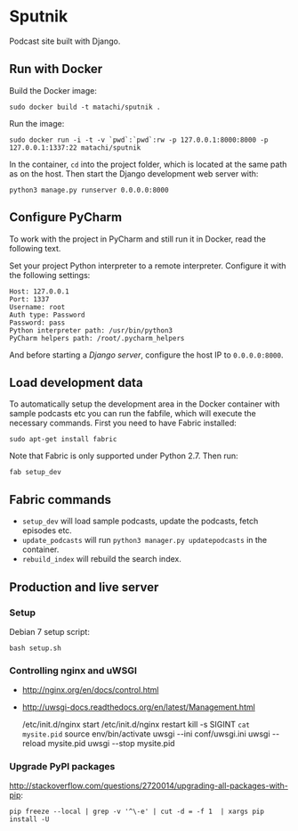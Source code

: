 # Sputnik

Podcast site built with Django.

## Run with Docker

Build the Docker image:

    sudo docker build -t matachi/sputnik .

Run the image:

    sudo docker run -i -t -v `pwd`:`pwd`:rw -p 127.0.0.1:8000:8000 -p 127.0.0.1:1337:22 matachi/sputnik

In the container, `cd` into the project folder, which is located at the same
path as on the host. Then start the Django development web server with:

    python3 manage.py runserver 0.0.0.0:8000

## Configure PyCharm

To work with the project in PyCharm and still run it in Docker, read the
following text.

Set your project Python interpreter to a remote interpreter. Configure it with
the following settings:

    Host: 127.0.0.1
    Port: 1337
    Username: root
    Auth type: Password
    Password: pass
    Python interpreter path: /usr/bin/python3
    PyCharm helpers path: /root/.pycharm_helpers

And before starting a *Django server*, configure the host IP to `0.0.0.0:8000`.

## Load development data

To automatically setup the development area in the Docker container with sample
podcasts etc you can run the fabfile, which will execute the necessary
commands. First you need to have Fabric installed:

    sudo apt-get install fabric

Note that Fabric is only supported under Python 2.7. Then run:

    fab setup_dev

## Fabric commands

* `setup_dev` will load sample podcasts, update the podcasts, fetch episodes
  etc.
* `update_podcasts` will run `python3 manager.py updatepodcasts` in the
  container.
* `rebuild_index` will rebuild the search index.

## Production and live server

### Setup

Debian 7 setup script:

    bash setup.sh

### Controlling nginx and uWSGI

* <http://nginx.org/en/docs/control.html>
* <http://uwsgi-docs.readthedocs.org/en/latest/Management.html>

    /etc/init.d/nginx start
    /etc/init.d/nginx restart
    kill -s SIGINT `cat mysite.pid`
    source env/bin/activate
    uwsgi --ini conf/uwsgi.ini
    uwsgi --reload mysite.pid
    uwsgi --stop mysite.pid

### Upgrade PyPI packages

<http://stackoverflow.com/questions/2720014/upgrading-all-packages-with-pip>:

    pip freeze --local | grep -v '^\-e' | cut -d = -f 1  | xargs pip install -U
